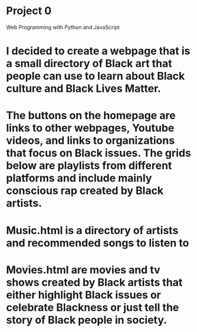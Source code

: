 # Project 0

Web Programming with Python and JavaScript
# I decided to create a webpage that is a small directory of Black art that people can use to learn about Black culture and Black Lives Matter.
# The buttons on the homepage are links to other webpages, Youtube videos, and links to organizations that focus on Black issues. The grids below are playlists from different platforms and include mainly conscious rap created by Black artists.
# Music.html is a directory of artists and recommended songs to listen to
# Movies.html are movies and tv shows created by Black artists that either highlight Black issues or celebrate Blackness or just tell the story of Black people in society. 
